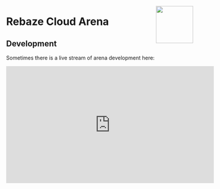[<img src="http://www.rebaze.com/assets/Rebaze_icon_colors_tbg.png" align="right" width="100">](http://rebaze.com)

# Rebaze Cloud Arena

## Development
Sometimes there is a live stream of arena development here:
<iframe width="560" height="315" src="https://www.youtube.com/embed/5ijUFam1IuY" frameborder="0" allow="autoplay; encrypted-media" allowfullscreen></iframe>
